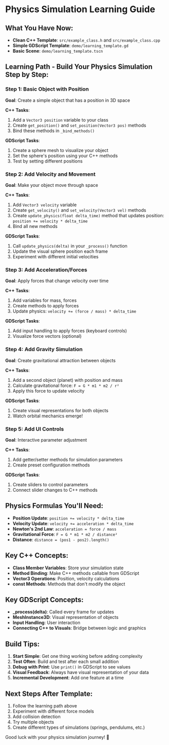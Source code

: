 # Physics Simulation Learning Guide

## What You Have Now:
- **Clean C++ Template**: `src/example_class.h` and `src/example_class.cpp`
- **Simple GDScript Template**: `demo/learning_template.gd`
- **Basic Scene**: `demo/learning_template.tscn`

## Learning Path - Build Your Physics Simulation Step by Step:

### Step 1: Basic Object with Position
**Goal**: Create a simple object that has a position in 3D space

**C++ Tasks**:
1. Add a `Vector3 position` variable to your class
2. Create `get_position()` and `set_position(Vector3 pos)` methods
3. Bind these methods in `_bind_methods()`

**GDScript Tasks**:
1. Create a sphere mesh to visualize your object
2. Set the sphere's position using your C++ methods
3. Test by setting different positions

### Step 2: Add Velocity and Movement
**Goal**: Make your object move through space

**C++ Tasks**:
1. Add `Vector3 velocity` variable
2. Create `get_velocity()` and `set_velocity(Vector3 vel)` methods
3. Create `update_physics(float delta_time)` method that updates position: `position += velocity * delta_time`
4. Bind all new methods

**GDScript Tasks**:
1. Call `update_physics(delta)` in your `_process()` function
2. Update the visual sphere position each frame
3. Experiment with different initial velocities

### Step 3: Add Acceleration/Forces
**Goal**: Apply forces that change velocity over time

**C++ Tasks**:
1. Add variables for mass, forces
2. Create methods to apply forces
3. Update physics: `velocity += (force / mass) * delta_time`

**GDScript Tasks**:
1. Add input handling to apply forces (keyboard controls)
2. Visualize force vectors (optional)

### Step 4: Add Gravity Simulation
**Goal**: Create gravitational attraction between objects

**C++ Tasks**:
1. Add a second object (planet) with position and mass
2. Calculate gravitational force: `F = G * m1 * m2 / r²`
3. Apply this force to update velocity

**GDScript Tasks**:
1. Create visual representations for both objects
2. Watch orbital mechanics emerge!

### Step 5: Add UI Controls
**Goal**: Interactive parameter adjustment

**C++ Tasks**:
1. Add getter/setter methods for simulation parameters
2. Create preset configuration methods

**GDScript Tasks**:
1. Create sliders to control parameters
2. Connect slider changes to C++ methods

## Physics Formulas You'll Need:
- **Position Update**: `position += velocity * delta_time`
- **Velocity Update**: `velocity += acceleration * delta_time`
- **Newton's 2nd Law**: `acceleration = force / mass`
- **Gravitational Force**: `F = G * m1 * m2 / distance²`
- **Distance**: `distance = (pos1 - pos2).length()`

## Key C++ Concepts:
- **Class Member Variables**: Store your simulation state
- **Method Binding**: Make C++ methods callable from GDScript
- **Vector3 Operations**: Position, velocity calculations
- **const Methods**: Methods that don't modify the object

## Key GDScript Concepts:
- **_process(delta)**: Called every frame for updates
- **MeshInstance3D**: Visual representation of objects
- **Input Handling**: User interaction
- **Connecting C++ to Visuals**: Bridge between logic and graphics

## Build Tips:
1. **Start Simple**: Get one thing working before adding complexity
2. **Test Often**: Build and test after each small addition
3. **Debug with Print**: Use `print()` in GDScript to see values
4. **Visual Feedback**: Always have visual representation of your data
5. **Incremental Development**: Add one feature at a time

## Next Steps After Template:
1. Follow the learning path above
2. Experiment with different force models
3. Add collision detection
4. Try multiple objects
5. Create different types of simulations (springs, pendulums, etc.)

Good luck with your physics simulation journey! 🚀
